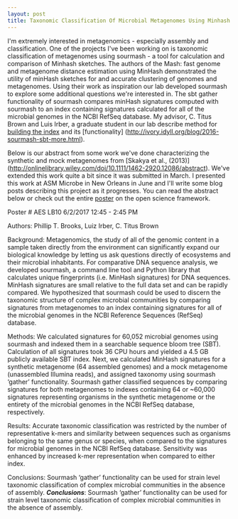 ```yaml
---
layout: post 
title: Taxonomic Classification Of Microbial Metagenomes Using Minhash Signatures - ASM Microbe 2017
---
```


I'm extremely interested in metagenomics - especially assembly and classification. One of the projects I've been working on is taxonomic classification of metagenomes using sourmash - a tool for calculation and comparison of Minhash sketches. The authors of the Mash: fast genome and metagenome distance estimation using MinHash demonstrated the utility of minHash sketches for and accurate clustering of genomes and metagenomes. Using their work as inspiration our lab developed sourmash to explore some additional questions we're interested in. The sbt gather functionality of sourmash compares minHash signatures computed with sourmash to an index containing signatures calculated for all of the microbial genomes in the NCBI RefSeq database. My advisor, C. Titus Brown and Luis Irber, a graduate student in our lab describe method for [building the index](http://blog.luizirber.org/2016/12/28/soursigs-arch-1/) and its [functionality] (http://ivory.idyll.org/blog/2016-sourmash-sbt-more.html).

Below is our abstract from some work we've done characterizing the synthetic and mock metagenomes from [Skakya et al., (2013)] (http://onlinelibrary.wiley.com/doi/10.1111/1462-2920.12086/abstract). We've extended this work quite a bit since it was submitted in March. I presented this work at ASM Microbe in New Orleans in June and I'll write some blog posts describing this project as it progresses. You can read the abstract below or check out the entire [poster](osf.io/mu4gk/) on the open science framework. 

Poster # AES LB10 6/2/2017 12:45 - 2:45 PM

Authors: Phillip T. Brooks, Luiz Irber, C. Titus Brown

Background: Metagenomics, the study of all of the genomic content in a sample taken directly from the environment can significantly expand our biological knowledge by letting us ask questions directly of ecosystems and their microbial inhabitants. For comparative DNA sequence analysis, we developed sourmash, a command line tool and Python library that calculates unique fingerprints (i.e. MinHash signatures) for DNA sequences. MinHash signatures are small relative to the full data set and can be rapidly compared. We hypothesized that sourmash could be used to discern the taxonomic structure of complex microbial communities by comparing signatures from metagenomes to an index containing signatures for all of the microbial genomes in the NCBI Reference Sequences (RefSeq) database.

Methods: We calculated signatures for 60,052 microbial genomes using sourmash and indexed them in a searchable sequence bloom tree (SBT). Calculation of all signatures took 36 CPU hours and yielded a 4.5 GB publicly available SBT index. Next, we calculated MinHash signatures for a synthetic metagenome (64 assembled genomes) and a mock metagenome (unassembled Illumina reads), and assigned taxonomy using sourmash ‘gather’ functionality. Sourmash gather classified sequences by comparing signatures for both metagenomes to indexes containing 64 or ~60,000 signatures representing organisms in the synthetic metagenome or the entirety of the microbial genomes in the NCBI RefSeq database, respectively.

Results: Accurate taxonomic classification was restricted by the number of representative k-mers and similarity between sequences such as organisms belonging to the same genus or species, when compared to the signatures for microbial genomes in the NCBI RefSeq database. Sensitivity was enhanced by increased k-mer representation when compared to either index.

Conclusions: Sourmash ‘gather’ functionality can be used for strain level taxonomic classification of complex microbial communities in the absence of assembly.
***Conclusions***: Sourmash ‘gather’ functionality can be used for strain level taxonomic classification of complex microbial communities in the absence of assembly.
